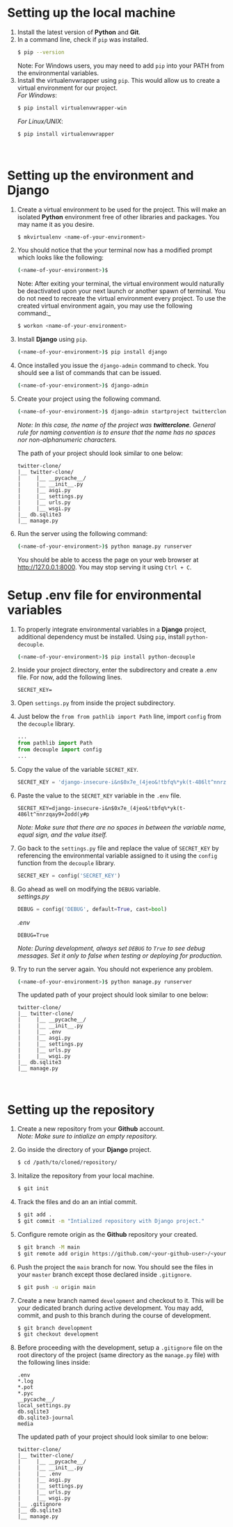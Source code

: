 # Setting up the local machine

1. Install the latest version of **Python** and **Git**.
2. In a command line, check if `pip` was installed.
   ```bash
   $ pip --version
   ```
   Note: For Windows users, you may need to add `pip` into your PATH from the environmental variables.
3. Install the virtualenvwrapper using `pip`. This would allow us to create a virtual environment for our project.<br>
   _For Windows_:
   ```bash
   $ pip install virtualenvwrapper-win
   ```
   _For Linux/UNIX_:
   ```bash
   $ pip install virtualenvwrapper
   ```
   <br>

# Setting up the environment and Django

1. Create a virtual environment to be used for the project. This will make an isolated **Python** environment free of other libraries and packages. You may name it as you desire.
   ```bash
   $ mkvirtualenv <name-of-your-environment>
   ```
2. You should notice that the your terminal now has a modified prompt which looks like the following:
   ```bash
   (<name-of-your-environment>)$
   ```
   Note: After exiting your terminal, the virtual environment would naturally be deactivated upon your next launch or another spawn of terminal. You do not need to recreate the virtual environment every project. To use the created virtual environment again, you may use the following command:\_
   ```bash
   $ workon <name-of-your-environment>
   ```
3. Install **Django** using `pip`.
   ```bash
   (<name-of-your-environment>)$ pip install django
   ```
4. Once installed you issue the `django-admin` command to check. You should see a list of commands that can be issued.
   ```bash
   (<name-of-your-environment>)$ django-admin
   ```
5. Create your project using the following command.
   ```bash
   (<name-of-your-environment>)$ django-admin startproject twitterclone
   ```
   _Note: In this case, the name of the project was **twitterclone**. General rule for naming convention is to ensure that the name has no spaces nor non-alphanumeric characters._
   
   The path of your project should look similar to one below:
   ```
   twitter-clone/
   |__ twitter-clone/
   |     |__ __pycache__/
   |     |__ __init__.py
   |     |__ asgi.py
   |     |__ settings.py
   |     |__ urls.py
   |     |__ wsgi.py
   |__ db.sqlite3
   |__ manage.py
   ```
6. Run the server using the following command:

   ```bash
   (<name-of-your-environment>)$ python manage.py runserver
   ```

   You should be able to access the page on your web browser at http://127.0.0.1:8000. You may stop serving it using `Ctrl + C`.

# Setup .env file for environmental variables
1. To properly integrate environmental variables in a **Django** project, additional dependency must be installed. Using `pip`, install `python-decouple`.
   ```bash
   (<name-of-your-environment>)$ pip install python-decouple
   ```
2. Inside your project directory, enter the subdirectory and create a .env file. For now, add the following lines.
   ```
   SECRET_KEY=
   ```
3. Open `settings.py` from inside the project subdirectory.
4. Just below the `from from pathlib import Path` line, import `config` from the `decouple` library.
   ```python
   ...
   from pathlib import Path
   from decouple import config
   ...
   ```
5. Copy the value of the variable `SECRET_KEY`.
   ```python
   SECRET_KEY = 'django-insecure-i&n$0x7e_(4jeo&!tbfq%*yk(t-486lt^nnrzqay9+2odd(y#p'
   ```
6. Paste the value to the `SECRET_KEY` variable in the `.env` file.
   ```
   SECRET_KEY=django-insecure-i&n$0x7e_(4jeo&!tbfq%*yk(t-486lt^nnrzqay9+2odd(y#p
   ```
   *Note: Make sure that there are no spaces in between the variable name, equal sign, and the value itself.*
7. Go back to the `settings.py` file and replace the value of `SECRET_KEY` by referencing the environmental variable assigned to it using the `config` function from the `decouple` library.
   ```python
   SECRET_KEY = config('SECRET_KEY')
   ```
8. Go ahead as well on modifying the `DEBUG` variable.<br>
   *settings.py*
   ```python
   DEBUG = config('DEBUG', default=True, cast=bool)
   ```
   *.env*
   ```
   DEBUG=True
   ```
   *Note: During development, always set `DEBUG` to `True` to see debug messages. Set it only to false when testing or deploying for production.*
8. Try to run the server again. You should not experience any problem.

   ```bash
   (<name-of-your-environment>)$ python manage.py runserver
   ```

   The updated path of your project should look similar to one below:
   ```
   twitter-clone/
   |__ twitter-clone/
   |     |__ __pycache__/
   |     |__ __init__.py
   |     |__ .env
   |     |__ asgi.py
   |     |__ settings.py
   |     |__ urls.py
   |     |__ wsgi.py
   |__ db.sqlite3
   |__ manage.py
   ```
   <br>

# Setting up the repository

1. Create a new repository from your **Github** account.<br>
   *Note: Make sure to intialize an empty repository.*
2. Go inside the directory of your **Django** project.
   ```bash
   $ cd /path/to/cloned/repository/
   ```
3. Initalize the repository from your local machine.
   ```bash
   $ git init
   ```
4. Track the files and do an an intial commit.
   ```bash
   $ git add .
   $ git commit -m "Intialized repository with Django project."
   ```
5. Configure remote origin as the **Github** repository your created.
   ```bash
   $ git branch -M main
   $ git remote add origin https://github.com/<your-github-user>/<your-repository>.git
   ```
6. Push the project the `main` branch for now. You should see the files in your `master` branch except those declared inside `.gitignore`.
   ```bash
   $ git push -u origin main
   ```
7. Create a new branch named `development` and checkout to it. This will be your dedicated branch during active development. You may add, commit, and push to this branch during the course of development.
   ```bash
   $ git branch development
   $ git checkout development
   ```
8. Before proceeding with the development, setup a `.gitignore` file on the root directory of the project (same directory as the `manage.py` file) with the following lines inside:
   ```
   .env
   *.log
   *.pot
   *.pyc
   __pycache__/
   local_settings.py
   db.sqlite3
   db.sqlite3-journal
   media
   ```

   The updated path of your project should look similar to one below:
   ```
   twitter-clone/
   |__ twitter-clone/
   |     |__ __pycache__/
   |     |__ __init__.py
   |     |__ .env
   |     |__ asgi.py
   |     |__ settings.py
   |     |__ urls.py
   |     |__ wsgi.py
   |__ .gitignore
   |__ db.sqlite3
   |__ manage.py
   ```
   <br>